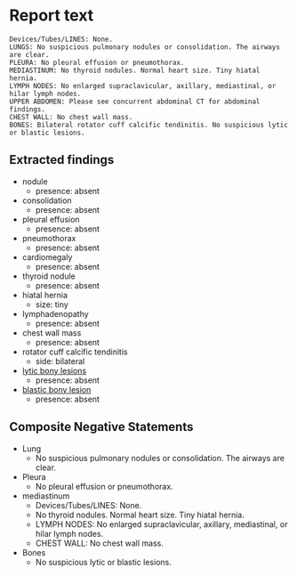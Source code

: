 # Report text

```text
Devices/Tubes/LINES: None.
LUNGS: No suspicious pulmonary nodules or consolidation. The airways are clear.
PLEURA: No pleural effusion or pneumothorax.
MEDIASTINUM: No thyroid nodules. Normal heart size. Tiny hiatal hernia.
LYMPH NODES: No enlarged supraclavicular, axillary, mediastinal, or hilar lymph nodes.
UPPER ABDOMEN: Please see concurrent abdominal CT for abdominal findings.
CHEST WALL: No chest wall mass.
BONES: Bilateral rotator cuff calcific tendinitis. No suspicious lytic or blastic lesions.
```

## Extracted findings

- nodule
  - presence: absent
- consolidation
  - presence: absent
- pleural effusion
  - presence: absent
- pneumothorax
  - presence: absent
- cardiomegaly
  - presence: absent
- thyroid nodule
  - presence: absent
- hiatal hernia
  - size: tiny
- lymphadenopathy
  - presence: absent
- chest wall mass
  - presence: absent
- rotator cuff calcific tendinitis
  - side: bilateral
- [lytic bony lesions](../../definitions/hood/lytic-lesion.md)
  - presence: absent
- [blastic bony lesion](../../definitions/hood/sclerotic-lesion.md)
  - presence: absent

## Composite Negative Statements

- Lung
  - No suspicious pulmonary nodules or consolidation. The airways are clear.
- Pleura
  - No pleural effusion or pneumothorax.
- mediastinum
  - Devices/Tubes/LINES: None.
  - No thyroid nodules. Normal heart size. Tiny hiatal hernia.
  - LYMPH NODES: No enlarged supraclavicular, axillary, mediastinal, or hilar lymph nodes.
  - CHEST WALL: No chest wall mass.
- Bones
  - No suspicious lytic or blastic lesions.
  